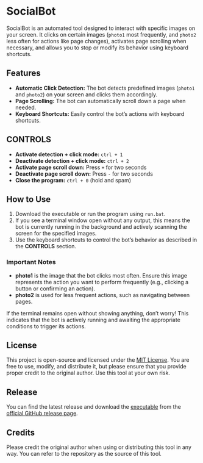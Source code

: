 # **SocialBot**

SocialBot is an automated tool designed to interact with specific images on your screen. It clicks on certain images (`photo1` most frequently, and `photo2` less often for actions like page changes), activates page scrolling when necessary, and allows you to stop or modify its behavior using keyboard shortcuts.

## **Features**
- **Automatic Click Detection:** The bot detects predefined images (`photo1` and `photo2`) on your screen and clicks them accordingly.
- **Page Scrolling:** The bot can automatically scroll down a page when needed.
- **Keyboard Shortcuts:** Easily control the bot’s actions with keyboard shortcuts.
  
## **CONTROLS**
- **Activate detection + click mode:** `ctrl + 1`
- **Deactivate detection + click mode:** `ctrl + 2`
- **Activate page scroll down:** Press `+` for two seconds
- **Deactivate page scroll down:** Press `-` for two seconds
- **Close the program:** `ctrl + 0` (hold and spam)

## **How to Use**
1. Download the executable or run the program using `run.bat`.
2. If you see a terminal window open without any output, this means the bot is currently running in the background and actively scanning the screen for the specified images.
3. Use the keyboard shortcuts to control the bot’s behavior as described in the **CONTROLS** section.

### **Important Notes**
- **photo1** is the image that the bot clicks most often. Ensure this image represents the action you want to perform frequently (e.g., clicking a button or confirming an action).
- **photo2** is used for less frequent actions, such as navigating between pages.
  
If the terminal remains open without showing anything, don’t worry! This indicates that the bot is actively running and awaiting the appropriate conditions to trigger its actions.

## **License**
This project is open-source and licensed under the [MIT License](LICENSE). You are free to use, modify, and distribute it, but please ensure that you provide proper credit to the original author. Use this tool at your own risk.

## **Release**
You can find the latest release and download the [executable](https://github.com/alexfarrerodev/SocialBot/releases/download/socialBot/SocialBot-beta-1.0.0.zip) from the [official GitHub release page](https://github.com/alexfarrerodev/SocialBot/releases/tag/socialBot).

## **Credits**
Please credit the original author when using or distributing this tool in any way. You can refer to the repository as the source of this tool.

